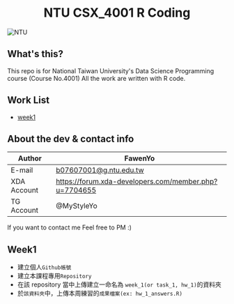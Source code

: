 <h1 align="center">NTU CSX_4001 R Coding</h1>

![NTU](https://imgur.com/a/zsvGwvY.jpg "NTU Logo")



What's this?
------
This repo is for National Taiwan University's Data Science Programming course (Course No.4001)
All the work are written with R code.



Work List
------
* [week1](#week1)



About the dev & contact info
-----

|Author| FawenYo|
|---|---
|E-mail|b07607001@g.ntu.edu.tw
|XDA Account|https://forum.xda-developers.com/member.php?u=7704655
|TG Account|@MyStyleYo

If you want to contact me
Feel free to PM :)



Week1
------
* 建立個人`Github帳號`
* 建立本課程專用`Repository`
* 在該 repository 當中上傳建立一命名為 `week_1(or task_1, hw_1)`的資料夾
* 於`該資料夾`中，上傳本周練習的`成果檔案(ex: hw_1_answers.R)`
